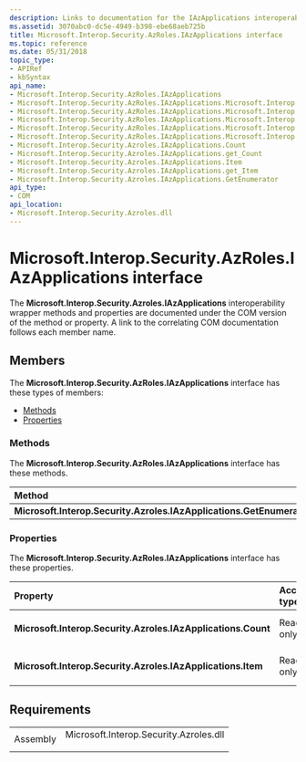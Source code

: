 ```yaml
---
description: Links to documentation for the IAzApplications interoperability wrapper methods and properties.
ms.assetid: 3070abc0-dc5e-4949-b398-ebe68aeb725b
title: Microsoft.Interop.Security.AzRoles.IAzApplications interface
ms.topic: reference
ms.date: 05/31/2018
topic_type: 
- APIRef
- kbSyntax
api_name: 
- Microsoft.Interop.Security.AzRoles.IAzApplications
- Microsoft.Interop.Security.AzRoles.IAzApplications.Microsoft.Interop.Security.Azroles.IAzApplications.GetEnumerator
- Microsoft.Interop.Security.AzRoles.IAzApplications.Microsoft.Interop.Security.Azroles.IAzApplications.Count
- Microsoft.Interop.Security.AzRoles.IAzApplications.Microsoft.Interop.Security.Azroles.IAzApplications.get_Count
- Microsoft.Interop.Security.AzRoles.IAzApplications.Microsoft.Interop.Security.Azroles.IAzApplications.Item
- Microsoft.Interop.Security.AzRoles.IAzApplications.Microsoft.Interop.Security.Azroles.IAzApplications.get_Item
- Microsoft.Interop.Security.Azroles.IAzApplications.Count
- Microsoft.Interop.Security.Azroles.IAzApplications.get_Count
- Microsoft.Interop.Security.Azroles.IAzApplications.Item
- Microsoft.Interop.Security.Azroles.IAzApplications.get_Item
- Microsoft.Interop.Security.Azroles.IAzApplications.GetEnumerator
api_type: 
- COM
api_location: 
- Microsoft.Interop.Security.Azroles.dll
---
```


# Microsoft.Interop.Security.AzRoles.IAzApplications interface

The **Microsoft.Interop.Security.Azroles.IAzApplications** interoperability wrapper methods and properties are documented under the COM version of the method or property. A link to the correlating COM documentation follows each member name.

## Members

The **Microsoft.Interop.Security.AzRoles.IAzApplications** interface has these types of members:

-   [Methods](#methods)
-   [Properties](#properties)

### Methods

The **Microsoft.Interop.Security.AzRoles.IAzApplications** interface has these methods.



| Method                                                               | Description                                                              |
|:---------------------------------------------------------------------|:-------------------------------------------------------------------------|
| **Microsoft.Interop.Security.Azroles.IAzApplications.GetEnumerator** | [**IAzApplications::\_NewEnum**](/windows/desktop/api/Azroles/nf-azroles-iazapplications-get__newenum)<br/> |



 

### Properties

The **Microsoft.Interop.Security.AzRoles.IAzApplications** interface has these properties.



| Property                                                                | Access type          | Description                                                                   |
|:------------------------------------------------------------------------|:---------------------|:------------------------------------------------------------------------------|
| **Microsoft.Interop.Security.Azroles.IAzApplications.Count**<br/> | Read-only<br/> | [**Count Property of IAzApplications**](/windows/desktop/api/Azroles/nf-azroles-iazapplications-get_count)<br/> |
| **Microsoft.Interop.Security.Azroles.IAzApplications.Item**<br/>  | Read-only<br/> | [**Item Property of IAzApplications**](/windows/desktop/api/Azroles/nf-azroles-iazapplications-get_item)<br/>   |



 

## Requirements



|                     |                                                                                                                   |
|---------------------|-------------------------------------------------------------------------------------------------------------------|
| Assembly<br/> | <dl> <dt>Microsoft.Interop.Security.Azroles.dll</dt> </dl> |



 

 




